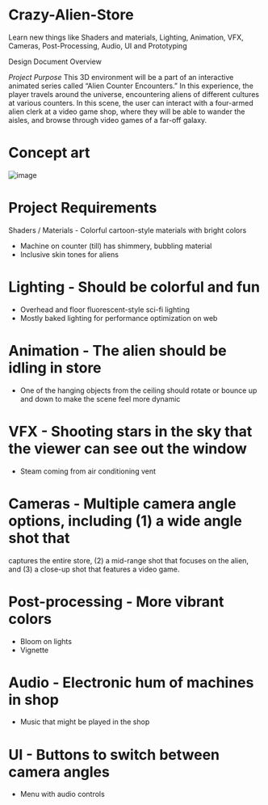 # Crazy-Alien-Store
Learn new things like Shaders and materials, Lighting, Animation, VFX, Cameras, Post-Processing, Audio, UI and Prototyping 

Design Document
Overview

*Project Purpose*
This 3D environment will be a part of an interactive animated series called “Alien Counter
Encounters.” In this experience, the player travels around the universe, encountering aliens of
different cultures at various counters. In this scene, the user can interact with a four-armed alien
clerk at a video game shop, where they will be able to wander the aisles, and browse through
video games of a far-off galaxy.

# Concept art
![image](https://user-images.githubusercontent.com/99060199/182671867-2d0042e6-9da2-4043-a7a6-ffe147440603.png)

# Project Requirements
Shaders / Materials - Colorful cartoon-style materials with bright colors
- Machine on counter (till) has shimmery, bubbling material
- Inclusive skin tones for aliens

# Lighting - Should be colorful and fun
- Overhead and floor fluorescent-style sci-fi lighting
- Mostly baked lighting for performance optimization on web
# Animation - The alien should be idling in store
- One of the hanging objects from the ceiling should rotate or
bounce up and down to make the scene feel more dynamic
# VFX - Shooting stars in the sky that the viewer can see out the window
- Steam coming from air conditioning vent
# Cameras - Multiple camera angle options, including (1) a wide angle shot that
captures the entire store, (2) a mid-range shot that focuses on
the alien, and (3) a close-up shot that features a video game.
# Post-processing - More vibrant colors
- Bloom on lights
- Vignette
# Audio - Electronic hum of machines in shop
- Music that might be played in the shop
# UI - Buttons to switch between camera angles
- Menu with audio controls


